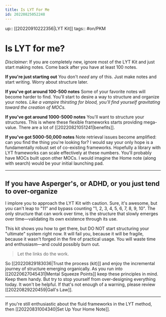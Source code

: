 ```yaml
---
title: Is LYT For Me
id: 20220825052248
---
```

up:: [[20220910222356|LYT Kit]]
tags:: #on/PKM 

# Is LYT for me?
*Disclaimer*: If you are completely new, ignore most of the LYT Kit and just start making notes. Come back after you have at least 100 notes. 

**If you're just starting out**
You don't *need* any of this. Just make notes and start writing. Worry about structure later.

**If you've got around 100-500 notes**
Some of your favorite notes will become harder to find. You'll start to desire a way to structure and organize your notes. *Like a vampire thirsting for blood, you'll find yourself gravitating toward the creation of MOCs.*

**If you've got around 1000-5000 notes**
You'll want to structure your structures. This is where these flexible frameworks starts providing mega-value. There are a lot of [[20220821051241|benefits]].

**If you've got 5000-50,000 notes**
Note retrieval issues become amplified: can you find the thing you're looking for? I would say your only hope is a fundamentally robust set of co-existing frameworks. Hopefully a library with LYT frameworks can scale effectively at these numbers. You'll probably have MOCs built upon other MOCs. I would imagine the Home note (along with search) would be your initial launching pad.

---
## If you have Asperger's, or ADHD, or you just tend to over-organize
I implore you to approach the LYT Kit with caution. Sure, it's awesome, but you can't leap to "11" and bypass counting "1, 2, 3, 4, 5, 6, 7, 8, 9, 10". The only structure that can work over time, is the structure that slowly emerges over time—validating its own existence through its use. 

This kit shows you how to get there, but DO NOT start structuring your "ultimate" system right now. It will fail you, because it will be fragile, because it wasn't forged in the fire of practical usage. You will waste time and enthusiasm—and could possibly burn out. 

> Let the links do the work.

So [[20220829183036|Trust the process (kit)]] and enjoy the incremental journey of structure emerging organically. As you run into [[20220627045431|Mental Squeeze Points]] keep these principles in mind. Keep them handy. But try to stop yourself from over-designing everything today. It won't be helpful. If that's not enough of a warning, please review [[20220829220459|Gall's Law]].

---
If you're still enthusiastic about the fluid frameworks in the LYT method, then [[20220831004340|Set Up Your Home Note]].